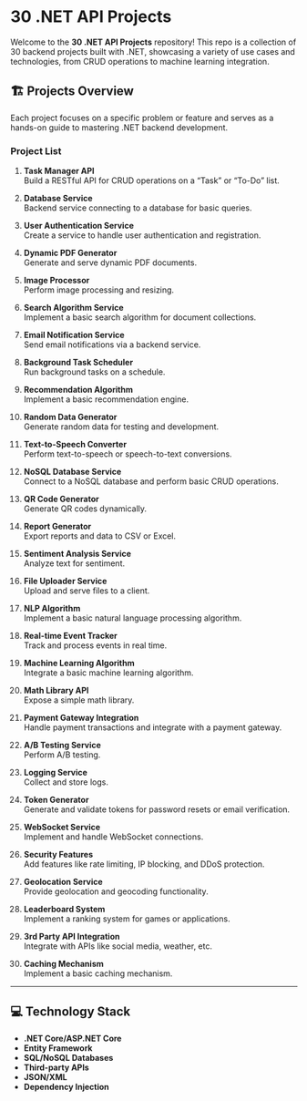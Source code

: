 # 30 .NET API Projects  

Welcome to the **30 .NET API Projects** repository! This repo is a collection of 30 backend projects built with .NET, showcasing a variety of use cases and technologies, from CRUD operations to machine learning integration.  

## 🏗️ Projects Overview  

Each project focuses on a specific problem or feature and serves as a hands-on guide to mastering .NET backend development.  

### Project List  

1. **Task Manager API**  
   Build a RESTful API for CRUD operations on a “Task” or “To-Do” list.  

2. **Database Service**  
   Backend service connecting to a database for basic queries.  

3. **User Authentication Service**  
   Create a service to handle user authentication and registration.  

4. **Dynamic PDF Generator**  
   Generate and serve dynamic PDF documents.  

5. **Image Processor**  
   Perform image processing and resizing.  

6. **Search Algorithm Service**  
   Implement a basic search algorithm for document collections.  

7. **Email Notification Service**  
   Send email notifications via a backend service.  

8. **Background Task Scheduler**  
   Run background tasks on a schedule.  

9. **Recommendation Algorithm**  
   Implement a basic recommendation engine.  

10. **Random Data Generator**  
    Generate random data for testing and development.  

11. **Text-to-Speech Converter**  
    Perform text-to-speech or speech-to-text conversions.  

12. **NoSQL Database Service**  
    Connect to a NoSQL database and perform basic CRUD operations.  

13. **QR Code Generator**  
    Generate QR codes dynamically.  

14. **Report Generator**  
    Export reports and data to CSV or Excel.  

15. **Sentiment Analysis Service**  
    Analyze text for sentiment.  

16. **File Uploader Service**  
    Upload and serve files to a client.  

17. **NLP Algorithm**  
    Implement a basic natural language processing algorithm.  

18. **Real-time Event Tracker**  
    Track and process events in real time.  

19. **Machine Learning Algorithm**  
    Integrate a basic machine learning algorithm.  

20. **Math Library API**  
    Expose a simple math library.  

21. **Payment Gateway Integration**  
    Handle payment transactions and integrate with a payment gateway.  

22. **A/B Testing Service**  
    Perform A/B testing.  

23. **Logging Service**  
    Collect and store logs.  

24. **Token Generator**  
    Generate and validate tokens for password resets or email verification.  

25. **WebSocket Service**  
    Implement and handle WebSocket connections.  

26. **Security Features**  
    Add features like rate limiting, IP blocking, and DDoS protection.  

27. **Geolocation Service**  
    Provide geolocation and geocoding functionality.  

28. **Leaderboard System**  
    Implement a ranking system for games or applications.  

29. **3rd Party API Integration**  
    Integrate with APIs like social media, weather, etc.  

30. **Caching Mechanism**  
    Implement a basic caching mechanism.  

---

## 💻 Technology Stack  

- **.NET Core/ASP.NET Core**  
- **Entity Framework**  
- **SQL/NoSQL Databases**  
- **Third-party APIs**  
- **JSON/XML**  
- **Dependency Injection**  

